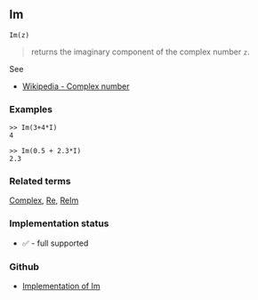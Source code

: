 ## Im

```
Im(z)
```

> returns the imaginary component of the complex number `z`.
 
See
* [Wikipedia - Complex number](https://en.wikipedia.org/wiki/Complex_number)

### Examples

```
>> Im(3+4*I)
4

>> Im(0.5 + 2.3*I)
2.3
```

### Related terms 
[Complex](Complex.md), [Re](Re.md), [ReIm](ReIm.md)







### Implementation status

* &#x2705; - full supported

### Github

* [Implementation of Im](https://github.com/axkr/symja_android_library/blob/master/symja_android_library/matheclipse-core/src/main/java/org/matheclipse/core/builtin/Arithmetic.java#L2123) 
